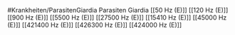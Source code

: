 #Krankheiten/ParasitenGiardia
Parasiten Giardia
[[50 Hz (E)]]
[[120 Hz (E)]]
[[900 Hz (E)]]
[[5500 Hz (E)]]
[[27500 Hz (E)]]
[[15410 Hz (E)]]
[[45000 Hz (E)]]
[[421400 Hz (E)]]
[[426300 Hz (E)]]
[[424000 Hz (E)]]